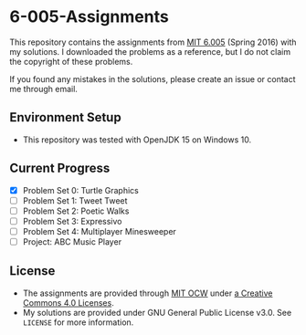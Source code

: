 # 6-005-Assignments

This repository contains the assignments from [MIT 6.005](https://ocw.mit.edu/courses/electrical-engineering-and-computer-science/6-005-software-construction-spring-2016/) (Spring 2016) with my solutions.
I downloaded the problems as a reference, but I do not claim the copyright of these problems.

If you found any mistakes in the solutions, please create an issue or contact me through email.

## Environment Setup

* This repository was tested with OpenJDK 15 on Windows 10.

## Current Progress

* [x] Problem Set 0: Turtle Graphics
* [ ] Problem Set 1: Tweet Tweet
* [ ] Problem Set 2: Poetic Walks
* [ ] Problem Set 3: Expressivo
* [ ] Problem Set 4: Multiplayer Minesweeper
* [ ] Project: ABC Music Player

## License

* The assignments are provided through [MIT OCW](https://ocw.mit.edu/index.htm) under [a Creative Commons 4.0 Licenses](https://ocw.mit.edu/terms/).
* My solutions are provided under GNU General Public License v3.0. See `LICENSE` for more information.
